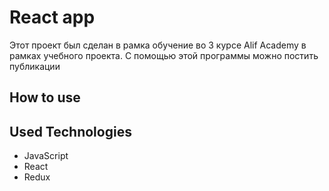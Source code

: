 # React app
Этот проект был сделан в рамка обучение во 3 курсе Alif Academy в рамках учебного проекта. С помощью этой программы можно постить публикации

## How to use


## Used Technologies

- JavaScript
- React
- Redux


